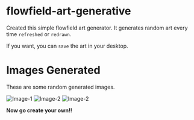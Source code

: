 # flowfield-art-generative

Created this simple flowfield art generator. It generates random art every time `refreshed` or `redrawn`.

If you want, you can `save` the art in your desktop.

# Images Generated

These are some random generated images.

![Image-1](https://github.com/devloop01/flowfield-art-generative/blob/master/images/flowfield-art-1.png)
![Image-2](https://github.com/devloop01/flowfield-art-generative/blob/master/images/flowfield-art-5.png)
![Image-2](https://github.com/devloop01/flowfield-art-generative/blob/master/images/flowfield-art-10.png)

**Now go create your own!!**
